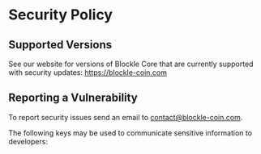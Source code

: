 # Security Policy

## Supported Versions

See our website for versions of Blockle Core that are currently supported with
security updates: https://blockle-coin.com

## Reporting a Vulnerability

To report security issues send an email to contact@blockle-coin.com.

The following keys may be used to communicate sensitive information to developers:
